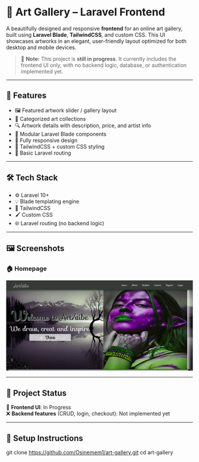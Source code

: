 # 🎨 Art Gallery – Laravel Frontend

A beautifully designed and responsive **frontend** for an online art gallery, built using **Laravel Blade**, **TailwindCSS**, and custom CSS. This UI showcases artworks in an elegant, user-friendly layout optimized for both desktop and mobile devices.

> 🚧 **Note:** This project is **still in progress**. It currently includes the frontend UI only, with no backend logic, database, or authentication implemented yet.

---

## 🎯 Features

- 🖼️ Featured artwork slider / gallery layout  
- 📁 Categorized art collections  
- 🔍 Artwork details with description, price, and artist info  
- 🧩 Modular Laravel Blade components  
- 📱 Fully responsive design  
- 🎨 TailwindCSS + custom CSS styling  
- 🧭 Basic Laravel routing  

---

## 🛠️ Tech Stack

- ⚙️ Laravel 10+  
- 💡 Blade templating engine  
- 🎨 TailwindCSS  
- 🖌️ Custom CSS  
- 🌐 Laravel routing (no backend logic)  

---

## 🖼️ Screenshots

### 🏠 Homepage  
![Homepage](screenshots/art.png)



---

## 🚧 Project Status

🔨 **Frontend UI**: In Progress  
❌ **Backend features** (CRUD, login, checkout): Not implemented yet  

---

## 📝 Setup Instructions


   git clone https://github.com/Osinemem1/art-gallery.git
   cd art-gallery
